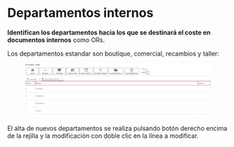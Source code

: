 # Departamentos internos

**Identifican los departamentos hacia los que se destinará el coste en documentos internos** como ORs.

Los departamentos estandar son boutique, comercial, recambios y taller:

<figure><img src="../../../.gitbook/assets/imagen (1) (1) (8).png" alt=""><figcaption></figcaption></figure>

El alta de nuevos departamentos se realiza pulsando botón derecho encima de la rejilla y la modificación con doble clic en la línea a modificar.
